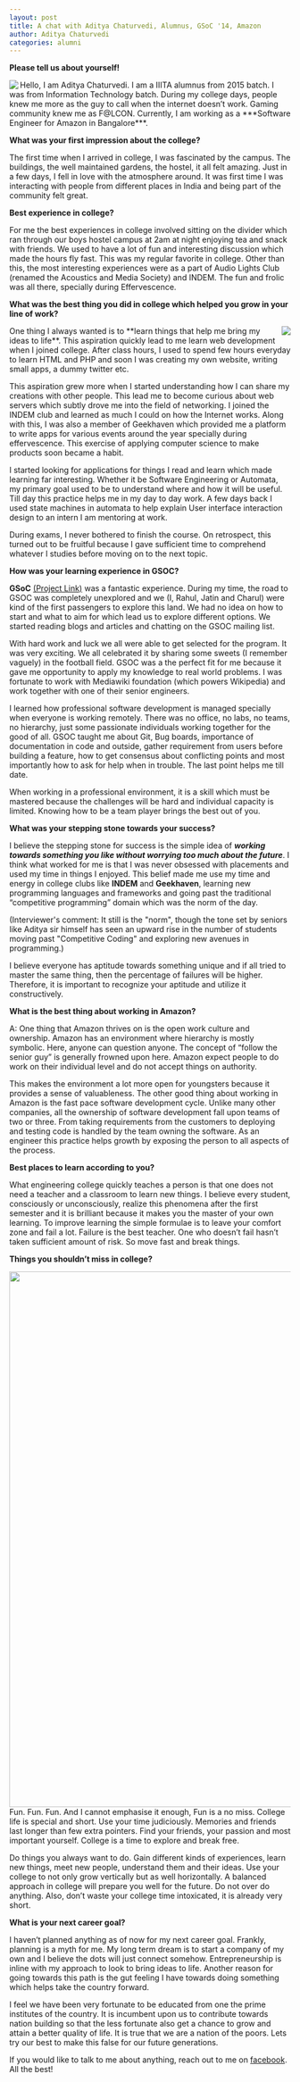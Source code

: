 ```yaml
---
layout: post
title: A chat with Aditya Chaturvedi, Alumnus, GSoC '14, Amazon 
author: Aditya Chaturvedi
categories: alumni
---
```

**Please tell us about yourself!**

<img align="left" src="https://scontent.fdel1-2.fna.fbcdn.net/v/t1.0-0/p206x206/15697606_1241292349294990_3376205851355482696_n.jpg?oh=e66a334c91af898f6c3f0bb870852745&oe=592BFC5D">
 Hello, I am Aditya Chaturvedi. I am a IIITA alumnus from 2015 batch. I was from Information Technology batch. During my college days, people knew me more as the guy to call when the internet doesn’t work. Gaming community knew me as F@LCON. Currently, I am working as a ***Software Engineer for Amazon in Bangalore***.


**What was your first impression about the college?**

The first time when I arrived in college, I was fascinated by the campus. The buildings, the well maintained gardens, the hostel, it all felt amazing. Just in a few days, I fell in love with the atmosphere around. It was first time I was interacting with people from different places in India and being part of the community felt great.

**Best experience in college?**

For me the best experiences in college involved sitting on the divider which ran through our boys hostel campus at 2am at night enjoying tea and snack with friends. We used to have a lot of fun and interesting discussion which made the hours fly fast. This was my regular favorite in college. Other than this, the most interesting experiences were as a part of Audio Lights Club (renamed the Acoustics and Media Society) and INDEM. The fun and frolic was all there, specially during Effervescence.

**What was the best thing you did in college which helped you grow in your line of work?**

<img align="right" src="https://scontent.fnag1-1.fna.fbcdn.net/v/t1.0-9/577389_614030262021205_584297965_n.jpg?oh=968dc9e6438730bc847ef447582ca4c6&oe=5967ED38">
One thing I always wanted is to **learn things that help me bring my ideas to life**. This aspiration quickly lead to me learn web development when I joined college. After class hours, I used to spend few hours everyday to learn HTML and PHP and soon I was creating my own website, writing small apps, a dummy twitter etc. 

This aspiration grew more when I started understanding how I can share my creations with other people. This lead me to become curious about web servers which subtly drove me into the field of networking. I joined the INDEM club and learned as much I could on how the Internet works. Along with this, I was also a member of Geekhaven which provided me a platform to write apps for various events around the year specially during effervescence. This exercise of applying computer science to make products soon became a habit. 

I started looking for applications for things I read and learn which made learning far interesting. Whether it be Software Engineering or Automata, my primary goal used to be to understand where and how it will be useful. Till day this practice helps me in my day to day work. A few days back I used state machines in automata to help explain User interface interaction design to an intern I am mentoring at work.

During exams, I never bothered to finish the course. On retrospect, this turned out to be fruitful because I gave sufficient time to comprehend whatever I studies before moving on to the next topic.

**How was your learning experience in GSOC?**

**GSoC** [(Project Link)](https://www.google-melange.com/archive/gsoc/2014/orgs/wikimedia/projects/apexkid.html) was a fantastic experience. During my time, the road to GSOC was completely unexplored and we (I, Rahul, Jatin and Charul) were kind of the first passengers to explore this land. We had no idea on how to start and what to aim for which lead us to explore different options. We started reading blogs and articles and chatting on the GSOC mailing list. 

With hard work and luck we all were able to get selected for the program. It was very exciting. We all celebrated it by sharing some sweets (I remember vaguely) in the football field. GSOC was a the perfect fit for me because it gave me opportunity to apply my knowledge to real world problems. I was fortunate to work with Mediawiki foundation (which powers Wikipedia) and work together with one of their senior engineers. 

I learned how professional software development is managed specially when everyone is working remotely. There was no office, no labs, no teams, no hierarchy, just some passionate individuals working together for the good of all. GSOC taught me about Git, Bug boards, importance of documentation in code and outside, gather requirement from users before building a feature, how to get consensus about conflicting points and most importantly how to ask for help when in trouble. The last point helps me till date. 

When working in a professional environment, it is a skill which must be mastered because the challenges will be hard and individual capacity is limited. Knowing how to be a team player brings the best out of you.

**What was your stepping stone towards your success?**

I believe the stepping stone for success is the simple idea of ***working towards something you like without worrying too much about the future***. I think what worked for me is that I was never obsessed with placements and used my time in things I enjoyed. This belief made me use my time and energy in college clubs like **INDEM** and **Geekhaven**, learning new programming languages and frameworks and going past the traditional “competitive programming” domain which was the norm of the day.

(Interviewer's comment: It still is the "norm", though the tone set by seniors like Aditya sir himself has seen an upward rise in the number of students moving past "Competitive Coding" and exploring new avenues in programming.)

I believe everyone has aptitude towards something unique and if all tried to master the same thing, then the percentage of failures will be higher. Therefore, it is important to recognize your aptitude and utilize it constructively.

**What is the best thing about working in Amazon?**

A: One thing that Amazon thrives on is the open work culture and ownership. Amazon has an environment where hierarchy is mostly symbolic. Here, anyone can question anyone. The concept of “follow the senior guy” is generally frowned upon here. Amazon expect people to do work on their individual level and do not accept things on authority.

This makes the environment a lot more open for youngsters because it provides a sense of valuableness. The other good thing about working in Amazon is the fast pace software development cycle. Unlike many other companies, all the ownership of software development fall upon teams of two or three. From taking requirements from the customers to deploying and testing code is handled by the team owning the software. As an engineer this practice helps growth by exposing the person to all aspects of the process.

**Best places to learn according to you?**

What engineering college quickly teaches a person is that one does not need a teacher and a classroom to learn new things. I believe every student, consciously or unconsciously, realize this phenomena after the first semester and it is brilliant because it makes you the master of your own learning. To improve learning the simple formulae is to leave your comfort zone and fail a lot. Failure is the best teacher. One who doesn’t fail hasn’t taken sufficient amount of risk. So move fast and break things.

**Things you shouldn’t miss in college?**


<img align="right" height="960" width="720" src="https://scontent.fnag1-1.fna.fbcdn.net/v/t1.0-9/1380248_553871524703746_1615441057_n.jpg?oh=504e43b544736610ad4e7db8a263993a&oe=596209B6">
Fun. Fun. Fun. And I cannot emphasise it enough, Fun is a no miss. College life is special and short. Use your time judiciously. Memories and friends last longer than few extra pointers. Find your friends, your passion and most important yourself. College is a time to explore and break free.

Do things you always want to do. Gain different kinds of experiences, learn new things, meet new people, understand them and their ideas. Use your college to not only grow vertically but as well horizontally. A balanced approach in college will prepare you well for the future. Do not over do anything. Also, don’t waste your college time intoxicated, it is already very short.

**What is your next career goal?**

I haven’t planned anything as of now for my next career goal. Frankly, planning is a myth for me. My long term dream is to start a company of my own and I believe the dots will just connect somehow. Entrepreneurship is inline with my approach to look to bring ideas to life. Another reason for going towards this path is the gut feeling I have towards doing something which helps take the country forward.

I feel we have been very fortunate to be educated from one the prime institutes of the country. It is incumbent upon us to contribute towards nation building so that the less fortunate also get a chance to grow and attain a better quality of life. It is true that we are a nation of the poors. Lets try our best to make this false for our future generations.

If you would like to talk to me about anything, reach out to me on [facebook](https://www.facebook.com/zeek102). All the best!
